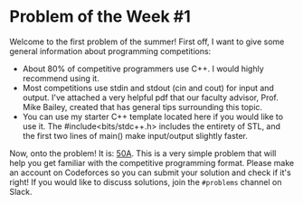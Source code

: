 # Problem of the Week #1
Welcome to the first problem of the summer! First off, I want to give some general information about programming competitions:

* About 80% of competitive programmers use C++. I would highly recommend using it.
* Most competitions use stdin and stdout (cin and cout) for input and output. I've attached a very helpful pdf that our faculty advisor, Prof. Mike Bailey, created that has general tips surrounding this topic.
* You can use my starter C++ template located here if you would like to use it. The  #include<bits/stdc++.h> includes the entirety of STL, and the first two lines of main() make input/output slightly faster.

Now, onto the problem! It is: [50A](https://codeforces.com/problemset/problem/50/A). This is a very simple problem that will help you get familiar with the competitive programming format. Please make an account on Codeforces so you can submit your solution and check if it's right! If you would like to discuss solutions, join the `#problems` channel on Slack.
